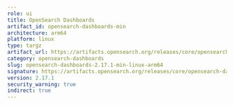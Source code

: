 ```yaml
---
role: ui
title: OpenSearch Dashboards
artifact_id: opensearch-dashboards-min
architecture: arm64
platform: linux
type: targz
artifact_url: https://artifacts.opensearch.org/releases/core/opensearch-dashboards/2.17.1/opensearch-dashboards-min-2.17.1-linux-arm64.tar.gz
category: opensearch-dashboards
slug: opensearch-dashboards-2.17.1-min-linux-arm64
signature: https://artifacts.opensearch.org/releases/core/opensearch-dashboards/2.17.1/opensearch-dashboards-min-2.17.1-linux-arm64.tar.gz.sig
version: 2.17.1
security_warning: true
indirect: true
---
```


